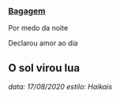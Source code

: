 ### [Bagagem](https://www.recantodasletras.com.br/haikais/7037652)  
Por medo da noite

Declarou amor ao dia

O sol virou lua
---
_data: 17/08/2020_
_estilo: Haikais_